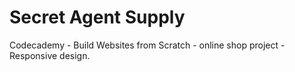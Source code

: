# Secret Agent Supply
Codecademy - Build Websites from Scratch - online shop project - Responsive design.
